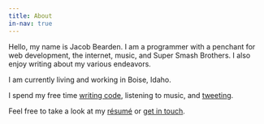 ```yaml
---
title: About
in-nav: true
---
```


Hello, my name is Jacob Bearden. I am a programmer with a penchant for web development, the internet, music, and Super Smash Brothers. I also enjoy writing about my various endeavors.

I am currently living and working in Boise, Idaho.

I spend my free time [writing code](//github.com/jacobbearden), listening to music, and [tweeting](//twitter.com/jacobbearden_).

Feel free to take a look at my [résumé](//jacobbearden.keybase.pub/resume.pdf) or [get in touch](mailto:jacob@bearden.io).
